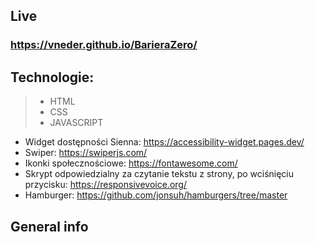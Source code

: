 ## Live

### https://vneder.github.io/BarieraZero/

## Technologie:

> - HTML
> - CSS
> - JAVASCRIPT

- Widget dostępności Sienna: https://accessibility-widget.pages.dev/
- Swiper: https://swiperjs.com/
- Ikonki społecznościowe: https://fontawesome.com/
- Skrypt odpowiedzialny za czytanie tekstu z strony, po wciśnięciu przycisku: https://responsivevoice.org/
- Hamburger: https://github.com/jonsuh/hamburgers/tree/master

## General info
